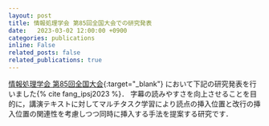 ```yaml
---
layout: post
title: 情報処理学会 第85回全国大会での研究発表
date:   2023-03-02 12:00:00 +0900
categories: publications
inline: False
related_posts: false
related_publications: true
---
```


[情報処理学会 第85回全国大会](https://www.ipsj.or.jp/event/taikai/85/){:target="_blank"} において下記の研究発表を行いました{% cite fang_ipsj2023 %}．
字幕の読みやすさを向上させることを目的に，講演テキストに対してマルチタスク学習により読点の挿入位置と改行の挿入位置の関連性を考慮しつつ同時に挿入する手法を提案する研究です．
